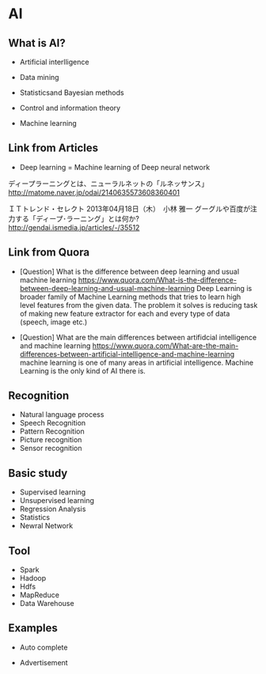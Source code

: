 # AI

## What is AI?


- Artificial interlligence

- Data mining

- Statisticsand Bayesian methods

- Control and information theory

- Machine learning 



## Link from Articles

- Deep learning = Machine learning of Deep neural network 

ディープラーニングとは、ニューラルネットの「ルネッサンス」
http://matome.naver.jp/odai/2140635573608360401

ＩＴトレンド・セレクト
2013年04月18日（木）　小林 雅一
グーグルや百度が注力する「ディープ･ラーニング」とは何か?
http://gendai.ismedia.jp/articles/-/35512


## Link from Quora

- [Question] What is the difference between deep learning and usual machine learning
https://www.quora.com/What-is-the-difference-between-deep-learning-and-usual-machine-learning
Deep Learning is broader family of Machine Learning methods that tries to learn high level features from the given data. 
The problem it solves is reducing task of making new feature extractor for each and every type of data (speech, image etc.)

- [Question] What are the main differences between artifidcial intelligence and machine learning 
https://www.quora.com/What-are-the-main-differences-between-artificial-intelligence-and-machine-learning
machine learning is one of many areas in artificial intelligence.
Machine Learning is the only kind of AI there is.


## Recognition

- Natural language process
- Speech Recognition
- Pattern Recognition
- Picture recognition
- Sensor recognition


## Basic study 

- Supervised learning
- Unsupervised learning
- Regression Analysis
- Statistics
- Newral Network


## Tool 

- Spark
- Hadoop
- Hdfs
- MapReduce
- Data Warehouse


## Examples

- Auto complete

- Advertisement
